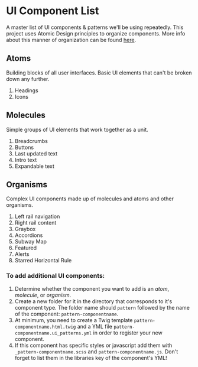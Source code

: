 # UI Component List
A master list of UI components & patterns we'll be using repeatedly. This project uses Atomic Design principles
to organize components. More info about this manner of organization can be found [here](http://atomicdesign.bradfrost.com/chapter-2/).


## Atoms
Building blocks of all user interfaces. Basic UI elements that can't be broken down any further.
1. Headings
2. Icons

## Molecules
Simple groups of UI elements that work together as a unit.
1. Breadcrumbs
2. Buttons
3. Last updated text
4. Intro text
5. Expandable text

## Organisms
Complex UI components made up of molecules and atoms and other organisms. 
1. Left rail navigation
2. Right rail content
3. Graybox
4. Accordions
5. Subway Map
6. Featured
7. Alerts
8. Starred Horizontal Rule


### To add additional UI components:

1. Determine whether the component you want to add is an *atom*, *molecule*, or *organism*.
2. Create a new folder for it in the directory that corresponds to it's component type. The folder name should `pattern` followed by the name of the component:
`pattern-componentname`.
3. At minimum, you need to create a Twig template `pattern-componentname.html.twig` and a YML file `pattern-componentname.ui_patterns.yml` in order to register
your new component. 
4. If this component has specific styles or javascript add them with `_pattern-componentname.scss` and `pattern-componentname.js`. Don't forget to list them in the 
libraries key of the component's YML!



